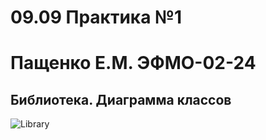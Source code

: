 # 09.09 Практика №1
# Пащенко Е.М. ЭФМО-02-24
## Библиотека. Диаграмма классов
![Library](https://github.com/user-attachments/assets/06c1b028-61d9-4a28-b3c7-3789bcbfd754)
